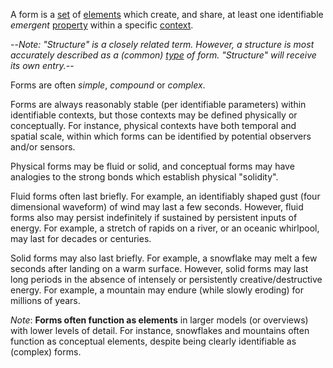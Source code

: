 A form is a [set](https://github.com/gcassel/Modular-Organization-Terminology/blob/master/terms/set.md) of [elements](https://github.com/gcassel/Modular-Organization-Terminology/blob/master/terms/element.md) which create, and share, at least one identifiable *emergent* [property](https://github.com/gcassel/Modular-Organization-Terminology/blob/master/terms/property.md) within a specific [context](https://github.com/gcassel/Modular-Organization-Terminology/blob/master/terms/context.md).

--*Note: "Structure" is a closely related term.  However, a structure is most accurately described as a (common) [type](https://github.com/gcassel/Modular-Organization-Terminology/blob/master/terms/type.md) of form.  "Structure" will receive its own entry.*-- 

Forms are often *simple*, *compound* or *complex*.

Forms are always reasonably stable (per identifiable parameters) within identifiable contexts, but those contexts may be defined physically or conceptually.  For instance, physical contexts have both temporal and spatial scale, within which forms can be identified by potential observers and/or sensors.  

Physical forms may be fluid or solid, and conceptual forms may have analogies to the strong bonds which establish physical "solidity".

Fluid forms often last briefly.  For example, an identifiably shaped gust (four dimensional waveform) of wind may last a few seconds.  However, fluid forms also may persist indefinitely if sustained by persistent inputs of energy.  For example, a stretch of rapids on a river, or an oceanic whirlpool, may last for decades or centuries.  

Solid forms may also last briefly.  For example, a snowflake may melt a few seconds after landing on a warm surface.  However, solid forms may last long periods in the absence of intensely or persistently creative/destructive energy.  For example, a mountain may endure (while slowly eroding) for millions of years.   

*Note*:  **Forms often function as elements** in larger models (or overviews) with lower levels of detail.  For instance, snowflakes and mountains often function as conceptual elements, despite being clearly identifiable as (complex) forms.
